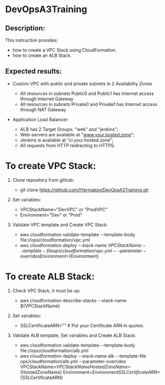 # DevOpsA3Training

## Description:
This instruction provides:
  - how to create a VPC Stack using CloudFormation.
  - how to create an ALB Stack.

## Expected results:
- Custom VPC with public and private subnets in 2 Availability Zones
  * All resources in subnets Public0 and Public1 has Internet access through Internet Gateway
  * All resources in subnets Private0 and Private1 has Internet access through NAT Gateway

- Application Load Balancer:
  * ALB has 2 Target Groups: "web" and "jenkins";
  * Web-servers are available at "www.your.hosted.zone";
  * Jenkins is available at "ci.your.hosted.zone";
  * All requests from HTTP redirecting to HTTPS.


# To create VPC Stack:

1. Clone repository from github:
   - git clone https://github.com/IYermakov/DevOpsA3Training.git

2. Set variables:
   - VPCStackName="DevVPC" or "ProdVPC"
   - Environment="Dev" or "Prod"

3. Validate VPC template and Create VPC Stack:
   - aws cloudformation validate-template --template-body file://ops/cloudformation/vpc.yml
   - aws cloudformation deploy --stack-name ${VPCStackName} --template-file ops/cloudformation/vpc.yml --parameter-overrides Environment=${Environment}


# To create ALB Stack:

1. Check VPC Stack, it must be up:
   - aws cloudformation describe-stacks --stack-name ${VPCStackName}

2. Set variables:
   - SSLCertificateARN="" # Put your Certificate ARN in quotes.

3. Validate ALB template, Set variables and Create ALB Stack:
   - aws cloudformation validate-template --template-body file://ops/cloudformation/alb.yml
   - aws cloudformation deploy --stack-name alb --template-file ops/cloudformation/alb.yml --parameter-overrides VPCStackName=${VPCStackName} HostedZoneName=${HostedZoneName} Environment=${Environment} SSLCertificateARN=${SSLCertificateARN}
